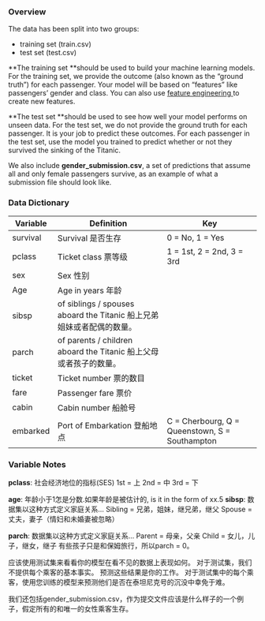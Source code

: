 ### Overview

The data has been split into two groups:

- training set (train.csv)
- test set (test.csv)

**The training set **should be used to build your machine learning models. For the training set, we provide the outcome (also known as the “ground truth”) for each passenger. Your model will be based on “features” like passengers’ gender and class. You can also use [feature engineering ](https://triangleinequality.wordpress.com/2013/09/08/basic-feature-engineering-with-the-titanic-data/)to create new features.

**The test set **should be used to see how well your model performs on unseen data. For the test set, we do not provide the ground truth for each passenger. It is your job to predict these outcomes. For each passenger in the test set, use the model you trained to predict whether or not they survived the sinking of the Titanic.

We also include **gender_submission.csv**, a set of predictions that assume all and only female passengers survive, as an example of what a submission file should look like.

### Data Dictionary

| **Variable** | **Definition**                           | **Key**                                  |
| ------------ | ---------------------------------------- | ---------------------------------------- |
| survival     | Survival          是否生存                   | 0 = No, 1 = Yes                          |
| pclass       | Ticket class    票等级                      | 1 = 1st, 2 = 2nd, 3 = 3rd                |
| sex          | Sex                  性别                  |                                          |
| Age          | Age in years   年龄                        |                                          |
| sibsp        | of siblings / spouses aboard the Titanic        船上兄弟姐妹或者配偶的数量。 |                                          |
| parch        | of parents / children aboard the Titanic       船上父母或者孩子的数量。 |                                          |
| ticket       | Ticket number          票的数目              |                                          |
| fare         | Passenger fare         票价                |                                          |
| cabin        | Cabin number          船舱号                |                                          |
| embarked     | Port of Embarkation        登船地点          | C = Cherbourg, Q = Queenstown, S = Southampton |

### Variable Notes

**pclass**: 社会经济地位的指标(SES)
1st = 上
2nd = 中
3rd = 下

**age**: 年龄小于1怎是分数.如果年龄是被估计的, is it in the form of xx.5
**sibsp**: 数据集以这种方式定义家庭关系...
Sibling = 兄弟，姐妹，继兄弟，继父
Spouse = 丈夫，妻子（情妇和未婚妻被忽略）

**parch**: 数据集以这种方式定义家庭关系...
Parent = 母亲，父亲
Child = 女儿，儿子，继女，继子
有些孩子只是和保姆旅行，所以parch = 0。



应该使用测试集来看看你的模型在看不见的数据上表现如何。 对于测试集，我们不提供每个乘客的基本事实。 预测这些结果是你的工作。 对于测试集中的每个乘客，使用您训练的模型来预测他们是否在泰坦尼克号的沉没中幸免于难。

我们还包括gender_submission.csv，作为提交文件应该是什么样子的一个例子，假定所有的和唯一的女性乘客生存。





